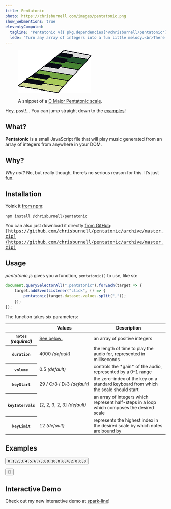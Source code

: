 ```yaml
---
title: Pentatonic
photo: https://chrisburnell.com/images/pentatonic.png
show_webmentions: true
eleventyComputed:
  tagline: "Pentatonic v{{ pkg.dependencies['@chrisburnell/pentatonic'] | replace('^', '') }}"
  lede: "Turn any array of integers into a fun little melody.<br>There are {{ github.pentatonic['stargazers_count'] }} star-gazers <a href='https://github.com/chrisburnell/pentatonic'>on GitHub</a> and it was downloaded {{ npm.pentatonic['downloads'] }} times in the last month <a href='https://www.npmjs.com/package/@chrisburnell/pentatonic'>on npm</a>."
---
```


<figure>
    <picture class="pixelated">
        <source srcset="/images/pentatonic.webp" type="image/webp" />
        <img class="pixelated" src="/images/pentatonic.png" alt="" role="presentation">
    </picture>
    <figcaption><p>A snippet of a <a href="https://en.wikipedia.org/wiki/Pentatonic_scale">C Major Pentatonic scale</a>.</p></figcaption>
</figure>

<div class="box">
    <p>Hey, psst!… You can jump straight down to the <a href="#examples">examples</a>!</p>
</div>

## What?

**Pentatonic** is a small JavaScript file that will play music generated from an array of integers from anywhere in your DOM.

## Why?

*Why not?* No, but really though, there’s no serious reason for this. It’s just fun.

## Installation

Yoink it [from npm](https://www.npmjs.com/package/@chrisburnell/pentatonic):

```
npm install @chrisburnell/pentatonic
```

You can also just download it directly [from GitHub](https://github.com/chrisburnell/pentatonic):<br><samp>[https://github.com/chrisburnell/pentatonic/archive/master.zip](https://github.com/chrisburnell/pentatonic/archive/master.zip)</samp>

## Usage

*pentatonic.js* gives you a function, `pentatonic()` to use, like so:

```javascript
document.querySelectorAll(".pentatonic").forEach(target => {
    target.addEventListener("click", () => {
        pentatonic(target.dataset.values.split(","));
    });
});
```

The function takes six parameters:

<table>
    <thead>
        <tr>
            <th></th>
            <th>Values</th>
            <th>Description</th>
        </tr>
    </thead>
    <tbody>
        <tr>
            <th><code>notes</code><br><em>(required)</em></th>
            <td><a href="#notes">See below.</a></td>
            <td>an array of positive integers</td>
        </tr>
        <tr>
            <th><code>duration</code></th>
            <td style="white-space:nowrap">
                4000 <em>(default)</em>
            </td>
            <td>the length of time to play the audio for, represented in milliseconds</td>
        </tr>
        <tr>
            <th><code>volume</code></th>
            <td style="white-space:nowrap">
                0.5 <em>(default)</em>
            </td>
            <td>controls the *gain* of the audio, represented by a 0–1 range</td>
        </tr>
        <tr>
            <th><code>keyStart</code></th>
            <td style="white-space:nowrap">
                29 / C♯3 / D♭3 <em>(default)</em>
            </td>
            <td>the zero-index of the key on a standard keyboard from which the scale should start</td>
        </tr>
        <tr>
            <th><code>keyIntervals</code></th>
            <td style="white-space:nowrap">
                [2, 2, 3, 2, 3] <em>(default)</em>
            </td>
          <td>an array of integers which represent half-steps in a loop which composes the desired scale</td>
        </tr>
        <tr>
            <th><code>keyLimit</code></th>
            <td style="white-space:nowrap">
                12 <em>(default)</em>
            </td>
          <td>represents the highest index in the desired scale by which notes are bound by</td>
        </tr>
    </tbody>
</table>

## Examples

<button id="button" class="button  pentatonic" data-values="0,1,2,3,4,5,6,7,8,9,10,8,6,4,2,0,0,0"><code>0,1,2,3,4,5,6,7,8,9,10,8,6,4,2,0,0,0</code></button>

<spark-line values="0,0,0,0,0,0,0,0,4,0,0,4,9,1,4,5,2,4,2,6,4,6,4,6,5,0" endpoint-color="hsla(357, 83%, 55%, 0.5)" class="pentatonic"></spark-line>

<button id="treasure" class="button" onclick="pentatonic([0,2,4,6,0,2,4,6,1,3,5,7,1,3,5,7,2,4,6,8,2,4,6,8,3,5,7,9,3,5,7,9,4,6,8,10,4,6,8,10,10,10,3,3,4,4,5,5,6,6,6,6,6,6], 8000, 0.5, 36, [1], 20)">🔑</button>

## Interactive Demo

Check out my new interactive demo at [spark-line](/spark-line/)!
